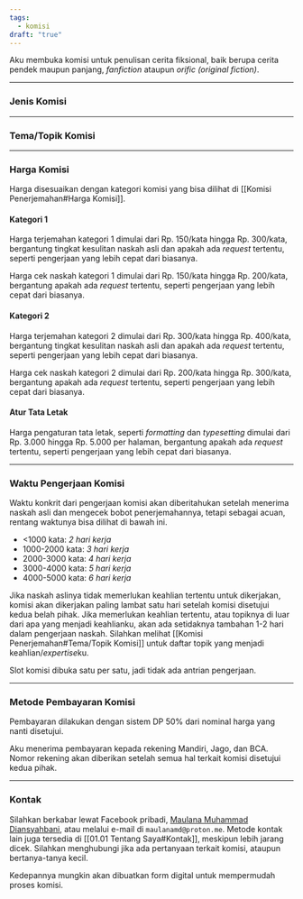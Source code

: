 ```yaml
---
tags:
  - komisi
draft: "true"
---
```

Aku membuka komisi untuk penulisan cerita fiksional, baik berupa cerita pendek maupun panjang, *fanfiction* ataupun *orific (original fiction)*.

---

### Jenis Komisi


---

### Tema/Topik Komisi



---

### Harga Komisi

Harga disesuaikan dengan kategori komisi yang bisa dilihat di [[Komisi Penerjemahan#Harga Komisi]].

#### Kategori 1

Harga terjemahan kategori 1 dimulai dari Rp. 150/kata hingga Rp. 300/kata, bergantung tingkat kesulitan naskah asli dan apakah ada *request* tertentu, seperti pengerjaan yang lebih cepat dari biasanya.

Harga cek naskah kategori 1 dimulai dari Rp. 150/kata hingga Rp. 200/kata, bergantung apakah ada *request* tertentu, seperti pengerjaan yang lebih cepat dari biasanya.

#### Kategori 2

Harga terjemahan kategori 2 dimulai dari Rp. 300/kata hingga Rp. 400/kata, bergantung tingkat kesulitan naskah asli dan apakah ada *request* tertentu, seperti pengerjaan yang lebih cepat dari biasanya.

Harga cek naskah kategori 2 dimulai dari Rp. 200/kata hingga Rp. 300/kata, bergantung apakah ada *request* tertentu, seperti pengerjaan yang lebih cepat dari biasanya.

#### Atur Tata Letak

Harga pengaturan tata letak, seperti *formatting* dan *typesetting* dimulai dari Rp. 3.000 hingga Rp. 5.000 per halaman, bergantung apakah ada *request* tertentu, seperti pengerjaan yang lebih cepat dari biasanya.

---

### Waktu Pengerjaan Komisi

Waktu konkrit dari pengerjaan komisi akan diberitahukan setelah menerima naskah asli dan mengecek bobot penerjemahannya, tetapi sebagai acuan, rentang waktunya bisa dilihat di bawah ini.

- <1000 kata: *2 hari kerja*
- 1000-2000 kata: *3 hari kerja*
- 2000-3000 kata: *4 hari kerja*
- 3000-4000 kata: *5 hari kerja*
- 4000-5000 kata: *6 hari kerja*

Jika naskah aslinya tidak memerlukan keahlian tertentu untuk dikerjakan, komisi akan dikerjakan paling lambat satu hari setelah komisi disetujui kedua belah pihak. Jika memerlukan keahlian tertentu, atau topiknya di luar dari apa yang menjadi keahlianku, akan ada setidaknya tambahan 1-2 hari dalam pengerjaan naskah. Silahkan melihat [[Komisi Penerjemahan#Tema/Topik Komisi]] untuk daftar topik yang menjadi keahlian/*expertise*ku.

Slot komisi dibuka satu per satu, jadi tidak ada antrian pengerjaan.

---

### Metode Pembayaran Komisi

Pembayaran dilakukan dengan sistem DP 50% dari nominal harga yang nanti disetujui.

Aku menerima pembayaran kepada rekening Mandiri, Jago, dan BCA. Nomor rekening akan diberikan setelah semua hal terkait komisi disetujui kedua pihak.

---

### Kontak

Silahkan berkabar lewat Facebook pribadi, [Maulana Muhammad Diansyahbani](https://www.facebook.com/maulana.m.diansyahbani), atau melalui e-mail di `maulanamd@proton.me`. Metode kontak lain juga tersedia di [[01.01 Tentang Saya#Kontak]], meskipun lebih jarang dicek. Silahkan menghubungi jika ada pertanyaan terkait komisi, ataupun bertanya-tanya kecil.

Kedepannya mungkin akan dibuatkan form digital untuk mempermudah proses komisi.